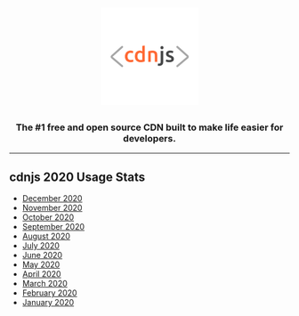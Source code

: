 <h1 align="center">
    <a href="https://cdnjs.com"><img src="https://raw.githubusercontent.com/cdnjs/brand/master/logo/standard/dark-512.png" width="175px" alt="< cdnjs >"></a>
</h1>
 
<h3 align="center">The #1 free and open source CDN built to make life easier for developers.</h3>

---

## cdnjs 2020 Usage Stats

* [December 2020](cdnjs_December_2020.md)
* [November 2020](cdnjs_November_2020.md)
* [October 2020](cdnjs_October_2020.md)
* [September 2020](cdnjs_September_2020.md)
* [August 2020](cdnjs_August_2020.md)
* [July 2020](cdnjs_July_2020.md)
* [June 2020](cdnjs_June_2020.md)
* [May 2020](cdnjs_May_2020.md)
* [April 2020](cdnjs_April_2020.md)
* [March 2020](cdnjs_March_2020.md)
* [February 2020](cdnjs_February_2020.md)
* [January 2020](cdnjs_January_2020.md)
